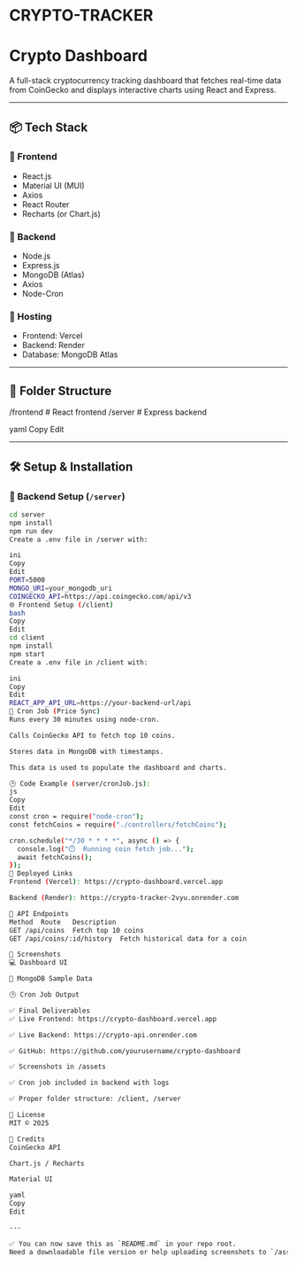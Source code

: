 # CRYPTO-TRACKER
# Crypto Dashboard

A full-stack cryptocurrency tracking dashboard that fetches real-time data from CoinGecko and displays interactive charts using React and Express.

---

## 📦 Tech Stack

### 🔹 Frontend
- React.js
- Material UI (MUI)
- Axios
- React Router
- Recharts (or Chart.js)

### 🔹 Backend
- Node.js
- Express.js
- MongoDB (Atlas)
- Axios
- Node-Cron

### 🔹 Hosting
- Frontend: Vercel
- Backend: Render
- Database: MongoDB Atlas

---

## 📁 Folder Structure

/frontend # React frontend
/server # Express backend

yaml
Copy
Edit

---

## 🛠️ Setup & Installation

### 🔧 Backend Setup (`/server`)

```bash
cd server
npm install
npm run dev
Create a .env file in /server with:

ini
Copy
Edit
PORT=5000
MONGO_URI=your_mongodb_uri
COINGECKO_API=https://api.coingecko.com/api/v3
🌐 Frontend Setup (/client)
bash
Copy
Edit
cd client
npm install
npm start
Create a .env file in /client with:

ini
Copy
Edit
REACT_APP_API_URL=https://your-backend-url/api
🔁 Cron Job (Price Sync)
Runs every 30 minutes using node-cron.

Calls CoinGecko API to fetch top 10 coins.

Stores data in MongoDB with timestamps.

This data is used to populate the dashboard and charts.

🕒 Code Example (server/cronJob.js):
js
Copy
Edit
const cron = require("node-cron");
const fetchCoins = require("./controllers/fetchCoins");

cron.schedule("*/30 * * * *", async () => {
  console.log("⏱️  Running coin fetch job...");
  await fetchCoins();
});
🚀 Deployed Links
Frontend (Vercel): https://crypto-dashboard.vercel.app

Backend (Render): https://crypto-tracker-2vyu.onrender.com

🧪 API Endpoints
Method	Route	Description
GET	/api/coins	Fetch top 10 coins
GET	/api/coins/:id/history	Fetch historical data for a coin

📸 Screenshots
💻 Dashboard UI

📂 MongoDB Sample Data

🕒 Cron Job Output

✅ Final Deliverables
✅ Live Frontend: https://crypto-dashboard.vercel.app

✅ Live Backend: https://crypto-api.onrender.com

✅ GitHub: https://github.com/yourusername/crypto-dashboard

✅ Screenshots in /assets

✅ Cron job included in backend with logs

✅ Proper folder structure: /client, /server

📃 License
MIT © 2025

🙌 Credits
CoinGecko API

Chart.js / Recharts

Material UI

yaml
Copy
Edit

---

✅ You can now save this as `README.md` in your repo root.  
Need a downloadable file version or help uploading screenshots to `/assets`?